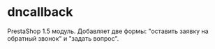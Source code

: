 # dncallback
PrestaShop 1.5 модуль. Добавляет две формы: "оставить заявку на обратный звонок" и "задать вопрос".
